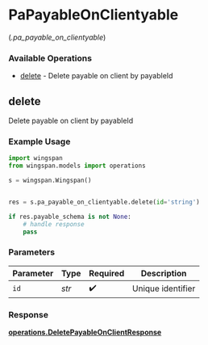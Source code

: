 # PaPayableOnClientyable
(*.pa_payable_on_clientyable*)

### Available Operations

* [delete](#delete) - Delete payable on client by payableId

## delete

Delete payable on client by payableId

### Example Usage

```python
import wingspan
from wingspan.models import operations

s = wingspan.Wingspan()


res = s.pa_payable_on_clientyable.delete(id='string')

if res.payable_schema is not None:
    # handle response
    pass
```

### Parameters

| Parameter          | Type               | Required           | Description        |
| ------------------ | ------------------ | ------------------ | ------------------ |
| `id`               | *str*              | :heavy_check_mark: | Unique identifier  |


### Response

**[operations.DeletePayableOnClientResponse](../../models/operations/deletepayableonclientresponse.md)**


